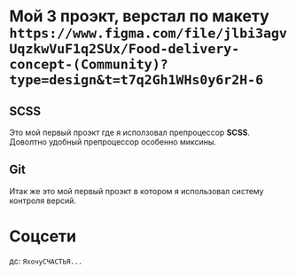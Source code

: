 # Мой 3 проэкт, верстал по макету `https://www.figma.com/file/jlbi3agvUqzkwVuF1q2SUx/Food-delivery-concept-(Community)?type=design&t=t7q2Gh1WHs0y6r2H-6`
## SCSS
Это мой первый проэкт где я исползовал препроцессор **SCSS**. Доволтно удобный препроцессор особенно миксины.  
## Git
Итак же это мой первый проэкт в котором я использовал систему контроля версий.  






# Соцсети  
дс: `ЯхочуСЧАСТЬЯ...`